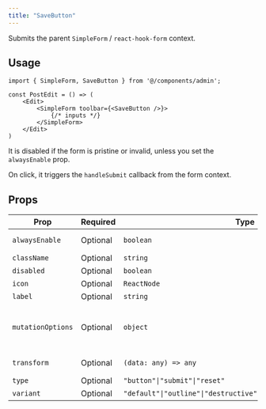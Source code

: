 ```yaml
---
title: "SaveButton"
---
```


Submits the parent `SimpleForm` / `react-hook-form` context.

## Usage

```tsx {5}
import { SimpleForm, SaveButton } from '@/components/admin';

const PostEdit = () => (
    <Edit>
        <SimpleForm toolbar={<SaveButton />}>
            {/* inputs */}
        </SimpleForm>
    </Edit>
)
```

It is disabled if the form is pristine or invalid, unless you set the `alwaysEnable` prop.

On click, it triggers the `handleSubmit` callback from the form context.

## Props

| Prop | Required | Type | Default | Description |
|------|----------|------|---------|-------------|
| `alwaysEnable` | Optional | `boolean` | `false` | Ignore form pristine check |
| `className` | Optional | `string` | - | Extra classes |
| `disabled` | Optional | `boolean` | - | Force disabled |
| `icon` | Optional | `ReactNode` | Save icon | Custom icon |
| `label` | Optional | `string` | `ra.action.save` | i18n key |
| `mutationOptions` | Optional | `object` | - | Options for the `dataProvider.create()` or `dataProvider.update()` call |
| `transform` | Optional | `(data: any) => any` | - | Modify data before submit |
| `type` | Optional | `"button"\|"submit"\|"reset"` | `submit` | HTML button type |
| `variant` | Optional | `"default"\|"outline"\|"destructive"\|"secondary"\|"ghost"\|"link"` | `default` | shadcn button variant |
